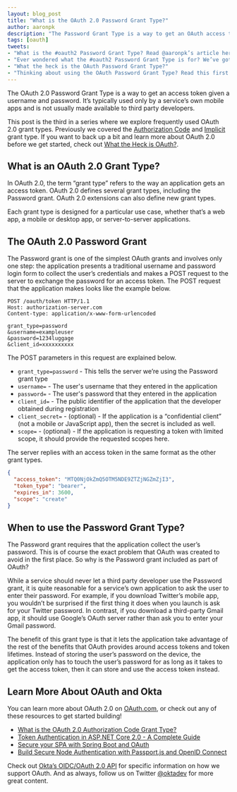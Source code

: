 ```yaml
---
layout: blog_post
title: "What is the OAuth 2.0 Password Grant Type?"
author: aaronpk
description: "The Password Grant Type is a way to get an OAuth access token given a username and password."
tags: [oauth]
tweets:
- "What is the #oauth2 Password Grant Type? Read @aaronpk’s article here:"
- "Ever wondered what the #oauth2 Password Grant Type is for? We’ve got you covered."
- "What the heck is the OAuth Password Grant Type?"
- "Thinking about using the OAuth Password Grant Type? Read this first:"
---
```


The OAuth 2.0 Password Grant Type is a way to get an access token given a username and password. It’s typically used only by a service’s own mobile apps and is not usually made available to third party developers.

This post is the third in a series where we explore frequently used OAuth 2.0 grant types. Previously we covered the [Authorization Code](/blog/2018/04/10/oauth-authorization-code-grant-type) and [Implicit](/blog/2018/05/24/what-is-the-oauth2-implicit-grant-type) grant type. If you want to back up a bit and learn more about OAuth 2.0 before we get started, check out [What the Heck is OAuth?](/blog/2017/06/21/what-the-heck-is-oauth).

## What is an OAuth 2.0 Grant Type?

In OAuth 2.0, the term “grant type” refers to the way an application gets an access token. OAuth 2.0 defines several grant types, including the Password grant. OAuth 2.0 extensions can also define new grant types.

Each grant type is designed for a particular use case, whether that’s a web app, a mobile or desktop app, or server-to-server applications.

## The OAuth 2.0 Password Grant

The Password grant is one of the simplest OAuth grants and involves only one step: the application presents a traditional username and password login form to collect the user’s credentials and makes a POST request to the server to exchange the password for an access token. The POST request that the application makes looks like the example below.

```http
POST /oauth/token HTTP/1.1
Host: authorization-server.com
Content-type: application/x-www-form-urlencoded

grant_type=password
&username=exampleuser
&password=1234luggage
&client_id=xxxxxxxxxx
```

The POST parameters in this request are explained below.

* `grant_type=password` - This tells the server we’re using the Password grant type
* `username=` - The user's username that they entered in the application
* `password=` - The user's password that they entered in the application
* `client_id=` - The public identifier of the application that the developer obtained during registration
* `client_secret=` - (optional) - If the application is a “confidential client” (not a mobile or JavaScript app), then the secret is included as well.
* `scope=` - (optional) - If the application is requesting a token with limited scope, it should provide the requested scopes here.

The server replies with an access token in the same format as the other grant types.

```json
{
  "access_token": "MTQ0NjOkZmQ5OTM5NDE9ZTZjNGZmZjI3",
  "token_type": "bearer",
  "expires_in": 3600,
  "scope": "create"
}
```

## When to use the Password Grant Type?

The Password grant requires that the application collect the user’s password. This is of course the exact problem that OAuth was created to avoid in the first place. So why is the Password grant included as part of OAuth?

While a service should never let a third party developer use the Password grant, it is quite reasonable for a service’s own application to ask the user to enter their password. For example, if you download Twitter’s mobile app, you wouldn’t be surprised if the first thing it does when you launch is ask for your Twitter password. In contrast, if you download a third-party Gmail app, it should use Google’s OAuth server rather than ask you to enter your Gmail password.

The benefit of this grant type is that it lets the application take advantage of the rest of the benefits that OAuth provides around access tokens and token lifetimes. Instead of storing the user’s password on the device, the application only has to touch the user’s password for as long as it takes to get the access token, then it can store and use the access token instead.

## Learn More About OAuth and Okta

You can learn more about OAuth 2.0 on [OAuth.com](https://www.oauth.com/oauth2-servers/access-tokens/password-grant/), or check out any of these resources to get started building!

* [What is the OAuth 2.0 Authorization Code Grant Type?](/blog/2018/04/10/oauth-authorization-code-grant-type)
* [Token Authentication in ASP.NET Core 2.0 - A Complete Guide](/blog/2018/03/23/token-authentication-aspnetcore-complete-guide)
* [Secure your SPA with Spring Boot and OAuth](/blog/2017/10/27/secure-spa-spring-boot-oauth)
* [Build Secure Node Authentication with Passport.js and OpenID Connect](/blog/2018/05/18/node-authentication-with-passport-and-oidc)

Check out [Okta’s OIDC/OAuth 2.0 API](/docs/api/resources/oidc) for specific information on how we support OAuth. And as always, follow us on Twitter [@oktadev](https://twitter.com/oktadev) for more great content.
